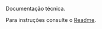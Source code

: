 Documentação técnica.

Para instruções consulte o [Readme](https://github.com/banco-safra/Finhack).
